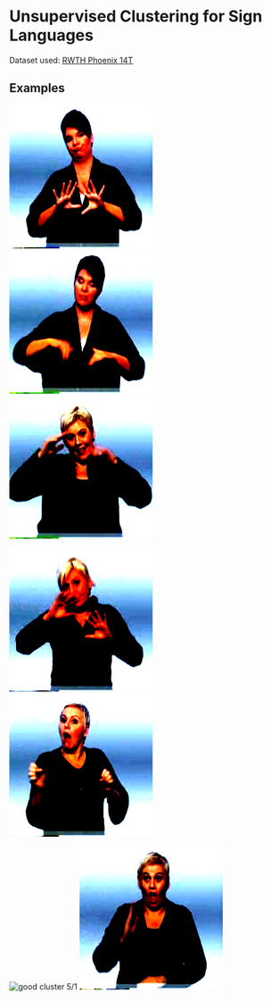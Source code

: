 # Unsupervised Clustering for Sign Languages
Dataset used: [RWTH Phoenix 14T](https://www-i6.informatik.rwth-aachen.de/~koller/RWTH-PHOENIX/)

## Examples
![good cluster 1/1](./clusters/251/gifs/01June_2010_Tuesday_tagesschau.avi.gif)
![good cluster 1/2](./clusters/251/gifs/01June_2011_Wednesday_heute.avi.gif)
![good cluster 5/1](./clusters/251/gifs/02November_2010_Tuesday_heute.avi.gif)

![good cluster 5/1](./clusters/25/gifs/01May_2010_Saturday_tagesschau.avi.gif)
![good cluster 5/2](./clusters/25/gifs/02August_2010_Monday_heute.avi.gif)

![good cluster
5/1](./clusters/267/gifs/01May_2010_Saturday_tagesschau.avi.gif)
![good cluster 5/2](./clusters/267/gifs/01September_2010_Wednesday.gif)

